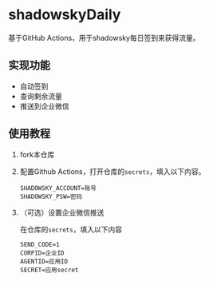 # shadowskyDaily

基于GitHub Actions，用于shadowsky每日签到来获得流量。

## 实现功能

- 自动签到
- 查询剩余流量
- 推送到企业微信

## 使用教程

1. fork本仓库

2. 配置Github Actions，打开仓库的`secrets`，填入以下内容。

   ```
   SHADOWSKY_ACCOUNT=账号
   SHADOWSKY_PSW=密码
   ```

3. （可选）设置企业微信推送

   在仓库的`secrets`，填入以下内容

   ```
   SEND_CODE=1
   CORPID=企业ID
   AGENTID=应用ID
   SECRET=应用secret